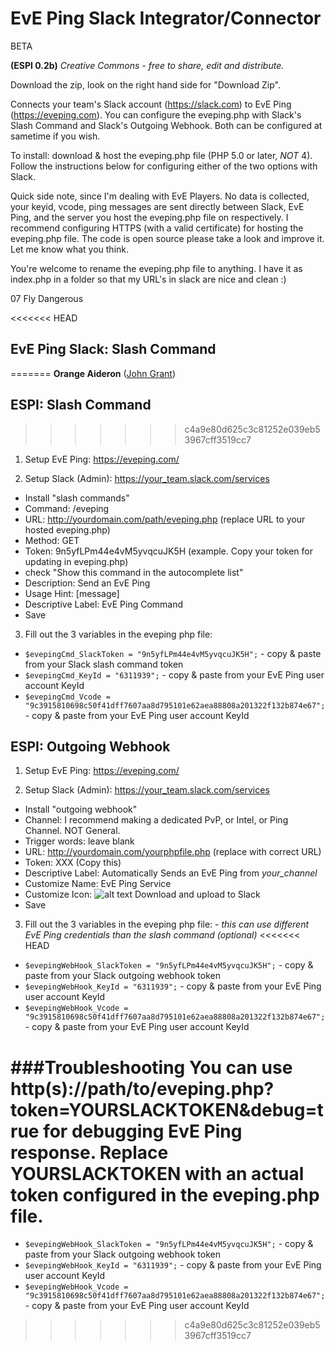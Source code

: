 
# EvE Ping Slack Integrator/Connector
BETA

**(ESPI 0.2b)**
*Creative Commons - free to share, edit and distribute.*

Download the zip, look on the right hand side for "Download Zip".

Connects your team's Slack account (https://slack.com) to EvE Ping (https://eveping.com). You can configure the eveping.php with Slack's Slash Command and Slack's Outgoing Webhook. Both can be configured at sametime if you wish.

To install: download & host the eveping.php file (PHP 5.0 or later, _NOT_ 4). Follow the instructions below for configuring either of the two options with Slack.

Quick side note, since I'm dealing with EvE Players. No data is collected, your keyid, vcode, ping messages are sent directly between Slack, EvE Ping, and the server you host the eveping.php file on respectively. I recommend configuring HTTPS (with a valid certificate) for hosting the eveping.php file. The code is open source please take a look and improve it. Let me know what you think.

You're welcome to rename the eveping.php file to anything. I have it as index.php in a folder so that my URL's in slack are nice and clean :)

07 Fly Dangerous

<<<<<<< HEAD
## EvE Ping Slack: Slash Command
=======
**Orange Aideron** ([John Grant](johnagrant@outlook.com))

## ESPI: Slash Command
>>>>>>> c4a9e80d625c3c81252e039eb53967cff3519cc7

1. Setup EvE Ping: https://eveping.com/

2. Setup Slack (Admin): https://your_team.slack.com/services
  * Install "slash commands"
  * Command: /eveping
  * URL: http://yourdomain.com/path/eveping.php (replace URL to your hosted eveping.php)
  * Method: GET
  * Token: 9n5yfLPm44e4vM5yvqcuJK5H (example. Copy your token for updating in eveping.php)
  * check "Show this command in the autocomplete list"
  * Description: Send an EvE Ping
  * Usage Hint: [message]
  * Descriptive Label: EvE Ping Command
  * Save

3. Fill out the 3 variables in the eveping php file:
  *  ` $evepingCmd_SlackToken = "9n5yfLPm44e4vM5yvqcuJK5H"; ` - copy & paste from your Slack slash command token
  *  ` $evepingCmd_KeyId = "6311939"; ` - copy & paste from your EvE Ping user account KeyId
  *  ` $evepingCmd_Vcode = "9c3915810698c50f41dff7607aa8d795101e62aea88808a201322f132b874e67"; ` - copy & paste from your EvE Ping user account KeyId

## ESPI: Outgoing Webhook 

1. Setup EvE Ping: https://eveping.com/

2. Setup Slack (Admin): https://your_team.slack.com/services
  * Install "outgoing webhook"
  * Channel: I recommend making a dedicated PvP, or Intel, or Ping Channel. NOT General.
  * Trigger words: leave blank
  * URL: http://yourdomain.com/yourphpfile.php (replace with correct URL)
  * Token: XXX (Copy this)
  * Descriptive Label: Automatically Sends an EvE Ping from *your_channel*
  * Customize Name: EvE Ping Service
  * Customize Icon: 
![alt text](http://tinyurl.com/obrne6x "EvE Ping Logo") 
Download and upload to Slack
  * Save
  
3. Fill out the 3 variables in the eveping php file: - *this can use different EvE Ping credentials than the slash command (optional)*
<<<<<<< HEAD
*  ` $evepingWebHook_SlackToken = "9n5yfLPm44e4vM5yvqcuJK5H"; ` - copy & paste from your Slack outgoing webhook token
*  ` $evepingWebHook_KeyId = "6311939"; ` - copy & paste from your EvE Ping user account KeyId
*  ` $evepingWebHook_Vcode = "9c3915810698c50f41dff7607aa8d795101e62aea88808a201322f132b874e67"; ` - copy & paste from your EvE Ping user account KeyId

###Troubleshooting
You can use http(s)://path/to/eveping.php?token=YOURSLACKTOKEN&debug=true for debugging EvE Ping response. Replace YOURSLACKTOKEN with an actual token configured in the eveping.php file.
=======
  *  ` $evepingWebHook_SlackToken = "9n5yfLPm44e4vM5yvqcuJK5H"; ` - copy & paste from your Slack outgoing webhook token
  *  ` $evepingWebHook_KeyId = "6311939"; ` - copy & paste from your EvE Ping user account KeyId
  *  ` $evepingWebHook_Vcode = "9c3915810698c50f41dff7607aa8d795101e62aea88808a201322f132b874e67"; ` - copy & paste from your EvE Ping user account KeyId
>>>>>>> c4a9e80d625c3c81252e039eb53967cff3519cc7

